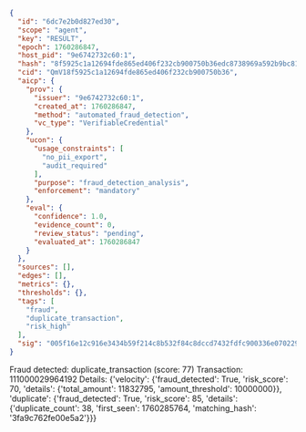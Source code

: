 ```json
{
  "id": "6dc7e2b0d827ed30",
  "scope": "agent",
  "key": "RESULT",
  "epoch": 1760286847,
  "host_pid": "9e6742732c60:1",
  "hash": "8f5925c1a12694fde865ed406f232cb900750b36edc8738969a592b9bc818db7",
  "cid": "QmV18f5925c1a12694fde865ed406f232cb900750b36",
  "aicp": {
    "prov": {
      "issuer": "9e6742732c60:1",
      "created_at": 1760286847,
      "method": "automated_fraud_detection",
      "vc_type": "VerifiableCredential"
    },
    "ucon": {
      "usage_constraints": [
        "no_pii_export",
        "audit_required"
      ],
      "purpose": "fraud_detection_analysis",
      "enforcement": "mandatory"
    },
    "eval": {
      "confidence": 1.0,
      "evidence_count": 0,
      "review_status": "pending",
      "evaluated_at": 1760286847
    }
  },
  "sources": [],
  "edges": [],
  "metrics": {},
  "thresholds": {},
  "tags": [
    "fraud",
    "duplicate_transaction",
    "risk_high"
  ],
  "sig": "005f16e12c916e3434b59f214c8b532f84c8dccd7432fdfc900336e070229173"
}
```

Fraud detected: duplicate_transaction (score: 77)
Transaction: 111000029964192
Details: {'velocity': {'fraud_detected': True, 'risk_score': 70, 'details': {'total_amount': 11832795, 'amount_threshold': 10000000}}, 'duplicate': {'fraud_detected': True, 'risk_score': 85, 'details': {'duplicate_count': 38, 'first_seen': 1760285764, 'matching_hash': '3fa9c762fe00e5a2'}}}